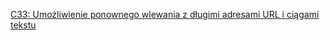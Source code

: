 [C33: Umożliwienie ponownego wlewania z długimi adresami URL i ciągami tekstu](https://www.w3.org/WAI/WCAG22/Techniques/css/C33)
